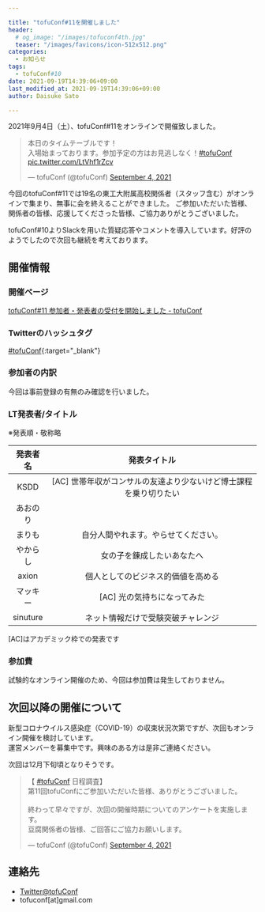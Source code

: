 ```yaml
---

title: "tofuConf#11を開催しました"
header:
  # og_image: "/images/tofuconf4th.jpg"
  teaser: "/images/favicons/icon-512x512.png"
categories: 
  - お知らせ
tags:
  - tofuConf#10
date: 2021-09-19T14:39:06+09:00
last_modified_at: 2021-09-19T14:39:06+09:00
author: Daisuke Sato

---
```


2021年9月4日（土）、tofuConf#11をオンラインで開催致しました。

<blockquote class="twitter-tweet"><p lang="ja" dir="ltr">本日のタイムテーブルです！<br>入場始まっております。参加予定の方はお見逃しなく！<a href="https://twitter.com/hashtag/tofuConf?src=hash&amp;ref_src=twsrc%5Etfw">#tofuConf</a> <a href="https://t.co/LtVhf1rZcv">pic.twitter.com/LtVhf1rZcv</a></p>&mdash; tofuConf (@tofuConf) <a href="https://twitter.com/tofuConf/status/1434018313533722632?ref_src=twsrc%5Etfw">September 4, 2021</a></blockquote> <script async src="https://platform.twitter.com/widgets.js" charset="utf-8"></script>

今回のtofuConf#11では19名の東工大附属高校関係者（スタッフ含む）がオンラインで集まり、無事に会を終えることができました。
ご参加いただいた皆様、関係者の皆様、応援してくださった皆様、ご協力ありがとうございました。

tofuConf#10よりSlackを用いた質疑応答やコメントを導入しています。好評のようでしたので次回も継続を考えております。

## 開催情報

### 開催ページ

[tofuConf#11 参加者・発表者の受付を開始しました - tofuConf](/2021-08-12/11th-tofuconf-general.html)

### Twitterのハッシュタグ

[#tofuConf](https://twitter.com/hashtag/tofuConf){:target="_blank"}

### 参加者の内訳

今回は事前登録の有無のみ確認を行いました。

### LT発表者/タイトル

※発表順・敬称略

| 発表者名 | 発表タイトル |
|:--------:|:----------------------:|
|KSDD|[AC] 世帯年収がコンサルの友達より少ないけど博士課程を乗り切りたい|
|あおのり||
|まりも|自分人間やれます。やらせてください。|
|やからし|女の子を錬成したいあなたへ|
|axion|個人としてのビジネス的価値を高める|
|マッキー|[AC] 光の気持ちになってみた|
|sinuture|ネット情報だけで受験突破チャレンジ|

[AC]はアカデミック枠での発表です

### 参加費

試験的なオンライン開催のため、今回は参加費は発生しておりません。

## 次回以降の開催について

新型コロナウイルス感染症（COVID-19）の収束状況次第ですが、次回もオンライン開催を検討しています。  
運営メンバーを募集中です。興味のある方は是非ご連絡ください。

次回は12月下旬頃となりそうです。

<blockquote class="twitter-tweet"><p lang="ja" dir="ltr">【 <a href="https://twitter.com/hashtag/tofuConf?src=hash&amp;ref_src=twsrc%5Etfw">#tofuConf</a> 日程調査】<br>第11回tofuConfにご参加いただいた皆様、ありがとうございました。<br><br>終わって早々ですが、次回の開催時期についてのアンケートを実施します。<br>豆腐関係者の皆様、ご回答にご協力お願いします。</p>&mdash; tofuConf (@tofuConf) <a href="https://twitter.com/tofuConf/status/1434078606418796550?ref_src=twsrc%5Etfw">September 4, 2021</a></blockquote> <script async src="https://platform.twitter.com/widgets.js" charset="utf-8"></script>

## 連絡先

* [Twitter@tofuConf](https://twitter.com/tofuConf)
* tofuconf[at]gmail.com
